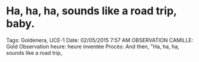 # Ha, ha, ha, sounds like a road trip, baby.

Tags: Goldenera, UCE-1
Date: 02/05/2015 7:57 AM
OBSERVATION CAMILLE: Gold
Observation heure: heure inventée
Procès: And then, "Ha, ha, ha, sounds like a road trip,